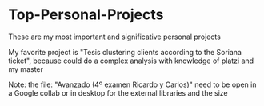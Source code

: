 # Top-Personal-Projects
These are my most important and significative personal projects

My favorite project is "Tesis clustering clients according to the Soriana ticket", because could do a complex analysis with knowledge of platzi and my master

Note: the file: "Avanzado (4º examen Ricardo y Carlos)" need to be open in a Google collab or in desktop for the external libraries and the size
